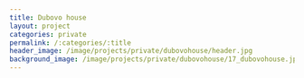 ```yaml
---
title: Dubovo house
layout: project
categories: private
permalink: /:categories/:title
header_image: /image/projects/private/dubovohouse/header.jpg
background_image: /image/projects/private/dubovohouse/17_dubovohouse.jpg
---
```

